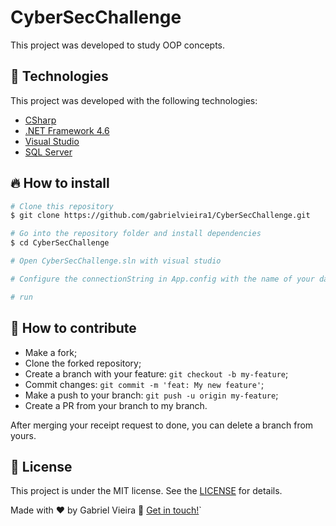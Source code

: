 # CyberSecChallenge
This project was developed to study OOP concepts.

## 🚀 Technologies

This project was developed with the following technologies:

- [CSharp](https://docs.microsoft.com/pt-br/dotnet/csharp/tour-of-csharp/)
- [.NET Framework 4.6](https://www.microsoft.com/pt-br/download/details.aspx?id=30653)
- [Visual Studio](https://visualstudio.microsoft.com/pt-br/)
- [SQL Server](https://www.microsoft.com/pt-br/sql-server/sql-server-downloads)

## 🔥 How to install

```bash
# Clone this repository
$ git clone https://github.com/gabrielvieira1/CyberSecChallenge.git

# Go into the repository folder and install dependencies
$ cd CyberSecChallenge

# Open CyberSecChallenge.sln with visual studio

# Configure the connectionString in App.config with the name of your database

# run
```

## 🤔 How to contribute

- Make a fork;
- Clone the forked repository;
- Create a branch with your feature: `git checkout -b my-feature`;
- Commit changes: `git commit -m 'feat: My new feature'`;
- Make a push to your branch: `git push -u origin my-feature`;
- Create a PR from your branch to my branch.

After merging your receipt request to done, you can delete a branch from yours.

## :memo: License

This project is under the MIT license. See the [LICENSE](LICENSE) for details.

Made with ♥ by Gabriel Vieira :wave: [Get in touch!](https://www.linkedin.com/in/bielvieira/)`
